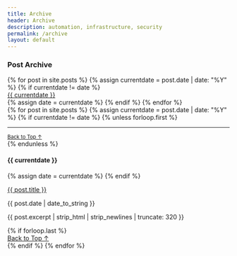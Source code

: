 ```yaml
---
title: Archive
header: Archive
description: automation, infrastructure, security
permalink: /archive
layout: default
---
```


### Post Archive

<div class="container text-center"  id="archive-menu">
  <div class="row justify-content-sm-center row-cols-3">
  {% for post in site.posts %}
  {% assign currentdate = post.date | date: "%Y" %}
  {% if currentdate != date %}
    <div class="p-2 bg-light border"><a href="{{ page.url }}/#y{{currentdate}}" class="text-uppercase fs-6 text-dark text-decoration-none">{{ currentdate }}</a></div>
  {% assign date = currentdate %} 
  {% endif %}
  {% endfor %}
  </div>
</div>

<div class="col-md-6 px-3">
{% for post in site.posts %}
  {% assign currentdate = post.date | date: "%Y" %}
  {% if currentdate != date %}
    {% unless forloop.first %}
    <hr class="mb-0">
    <div class="d-flex justify-content-end"><small><a href="{{ page.url }}/#archive-menu" class="text-uppercase text-dark text-decoration-none">Back to Top ↑</a></small></div>
    {% endunless %}
    <p class="mb-auto px-1" id="y{{currentdate}}"><h4>{{ currentdate }}</h4></p>
    {% assign date = currentdate %}
  {% endif %}
  <p class="mb-auto px-1 h5"><a href="{{ post.url }}" class="text-dark text-decoration-none mb-auto">{{ post.title }}</a></p>
  <p class="mb-auto px-1">{{ post.date | date_to_string }}</p>
  <p class="mb-auto px-1 pb-3">{{ post.excerpt | strip_html | strip_newlines | truncate: 320 }}</p>
  {% if forloop.last %}
    <div class="d-flex justify-content-end fs-6"><a href="{{ page.url }}/#archive-menu" class="text-uppercase fs-6 text-dark text-decoration-none">Back to Top ↑</a></div>
  {% endif %}
{% endfor %}
</div>